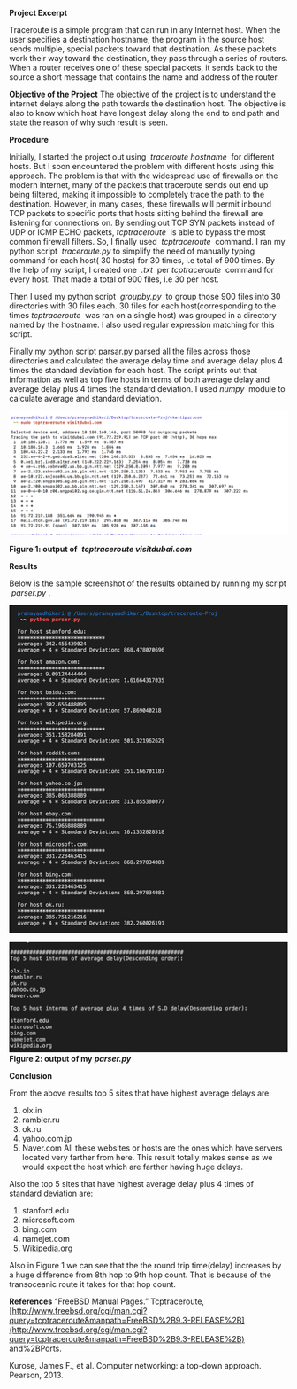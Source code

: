 **Project Excerpt**

Traceroute is a simple program that can run in any Internet host. When the user specifies a
destination hostname, the program in the source host sends multiple, special packets toward that
destination. As these packets work their way toward the destination, they pass through a series of
routers. When a router receives one of these special packets, it sends back to the source a short
message that contains the name and address of the router.

**Objective of the Project**
The objective of the project is to understand the internet delays along the path towards the
destination host. The objective is also to know which host have longest delay along the end to
end path and state the reason of why such result is seen.

**Procedure**

Initially, I started the project out using ​ _traceroute hostname_ ​ for different hosts. But I soon
encountered the problem with different hosts using this approach. The problem is that with the
widespread use of firewalls on the modern Internet, many of the packets that traceroute sends
out end up being filtered, making it impossible to completely trace the path to the destination.
However, in many cases, these firewalls will permit inbound TCP packets to specific ports that
hosts sitting behind the firewall are listening for connections on. By sending out TCP SYN
packets instead of UDP or ICMP ECHO packets, ​ _tcptraceroute_ ​ is able to bypass the most
common firewall filters. So, I finally used ​ _tcptraceroute_ ​ command.
I ran my python script ​ _traceroute.py_ ​to simplify the need of manually typing command for each
host( 30 hosts) for 30 times, i.e total of 900 times. By the help of my script, I created one ​ _.txt_ ​ per
_tcptraceroute_ ​ command for every host. That made a total of 900 files, i.e 30 per host.

Then I used my python script ​ _groupby.py_ ​ to group those 900 files into 30 directories with 30 files
each. 30 files for each host(corresponding to the times​ _tcptraceroute_ ​ was ran on a single host)
was grouped in a directory named by the hostname. I also used regular expression matching for
this script.

Finally my python script parsar.py parsed all the files across those directories and calculated the
average delay time and average delay plus 4 times the standard deviation for each host. The
script prints out that information as well as top five hosts in terms of both average delay and
average delay plus 4 times the standard deviation. I used ​ _numpy_ ​ module to calculate average and
standard deviation.



![](fig1.png)

**Figure 1: output of** ​ **_tcptraceroute visitdubai.com_**

**Results**

Below is the sample screenshot of the results obtained by running my script ​ _parser.py_ ​.

![](fig2.png)

![](fig2-b.png)
**Figure 2: output of my** ​ **_parser.py_**

**Conclusion**

From the above results top 5 sites that have highest average delays are:

1. olx.in
2. rambler.ru
3. ok.ru
4. yahoo.com.jp
5. Naver.com
All these websites or hosts are the ones which have servers located very farther from here. This
result totally makes sense as we would expect the host which are farther having huge delays.

Also the top 5 sites that have highest average delay plus 4 times of standard deviation are:

1. stanford.edu
2. microsoft.com
3. bing.com
4. namejet.com
5. Wikipedia.org

Also in Figure 1 we can see that the the round trip time(delay) increases by a huge difference
from 8th hop to 9th hop count. That is because of the transoceanic route it takes for that hop
count.


**References**
“FreeBSD Manual Pages.” Tcptraceroute,
[http://www.freebsd.org/cgi/man.cgi?query=tcptraceroute&manpath=FreeBSD%2B9.3-RELEASE%2B](http://www.freebsd.org/cgi/man.cgi?query=tcptraceroute&manpath=FreeBSD%2B9.3-RELEASE%2B)
and%2BPorts​.

Kurose, James F., et al. Computer networking: a top-down approach. Pearson, 2013.



